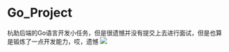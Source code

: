 # Go_Project
杭助后端的Go语言开发小任务，但是很遗憾并没有提交上去进行面试，但是也算是锻炼了一点开发能力，哎，遗憾
![](https://fc04db.oss-cn-hangzhou.aliyuncs.com/image/202410092147865.png)
